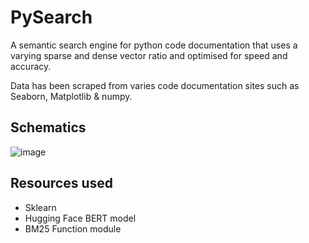 # PySearch
A semantic search engine for python code documentation that uses a varying sparse and dense vector ratio and optimised for speed and accuracy. 

Data has been scraped from varies code documentation sites such as Seaborn, Matplotlib & numpy.

## Schematics
![image](https://github.com/isaacngggg/FYP/assets/108262412/8c808140-9ea7-4685-93be-aeaa7666ac2c)


## Resources used
- Sklearn
- Hugging Face BERT model
- BM25 Function module
